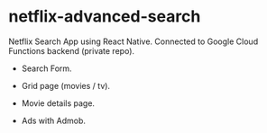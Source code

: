 # netflix-advanced-search
Netflix Search App using React Native. Connected to Google Cloud Functions backend (private repo).

- Search Form.
- Grid page (movies / tv).
- Movie details page.

- Ads with Admob.
